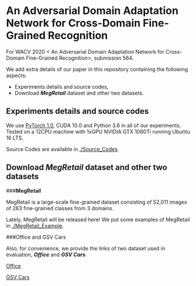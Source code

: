 # An Adversarial Domain Adaptation Network for Cross-Domain Fine-Grained Recognition

For WACV 2020 < An Adversarial Domain Adaptation Network for Cross-Domain Fine-Grained Recognition>, submission 564.

We add extra details of our paper in this repository containing the following aspects:
+ Experiments details and source codes,
+ Download ***MegRetail*** dataset and other two datasets.

##  Experiments details and source codes

We use [PyTorch 1.0](https://pytorch.org), CUDA 10.0 and Python 3.6 in all of our experiments. Tested on a 12CPU machine with 1xGPU NVIDIA GTX 1080Ti running Ubuntu 16 LTS.

Source Codes are available in [./Source_Codes](https://github.com/Anonymous2020WACV/FGDA/tree/master/MegRetail_Example).

##  Download ***MegRetail*** dataset and other two datasets

###**MegRetail** 

MegRetail is a large-scale fine-grained dataset consisting of 52,011 images of 263 fine-grained classes from 3 domains.

Lately, MegRetail will be released here! We put some examples of MegRetail in [./MegRetail_Example](https://github.com/Anonymous2020WACV/FGDA/tree/master/MegRetail_Example).

###Office and GSV Cars

Also, for convenience, we provide the links of two dataset used in evaluation, ***Office*** and ***GSV Cars***.

[Office](http://people.eecs.berkeley.edu/~jhoffman/domainadapt/#datasets_code)

[GSV Cars](http://ai.stanford.edu/~tgebru/car_data.html)
